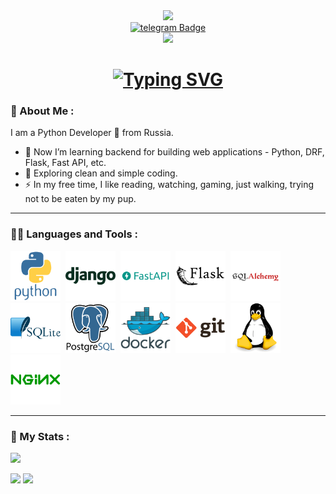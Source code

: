<div id="header" align="center">
  <img src="https://media.giphy.com/media/v1.Y2lkPTc5MGI3NjExeW5panEwNHYxemszbmJhMzkyazFjYWk1ZDB0bWdleDFnbWkzZDhpcSZlcD12MV9pbnRlcm5hbF9naWZfYnlfaWQmY3Q9cw/qFTDbUjNfosTLrNgyE/giphy.gif" width="300"/>
</div>

<div id="badges" align="center">
  <a href="https://t.me/mori_tys">
    <img src="https://img.shields.io/badge/writeme-blue?style=for-the-badge&logo=telegram&logoColor=white" alt="telegram Badge"/>
  </a>
</div>

<div align="center">
  <img src="https://media.giphy.com/media/v1.Y2lkPTc5MGI3NjExZmxoNjhhOHdwcnhmN2ZnbjJtdzY1MHphOGlmZXNyZzUzeGs0dHo2YiZlcD12MV9pbnRlcm5hbF9naWZfYnlfaWQmY3Q9cw/jjFDnfQLBCVxqvmdo1/giphy.gif" height="150">
</div>

<h1 align="center">
  <a href="https://git.io/typing-svg"><img src="https://readme-typing-svg.herokuapp.com?font=Fira+Code&size=28&pause=1000&color=F7C55D&center=true&random=false&width=435&lines=Hey+there%2C+I'm+Masha+%F0%9F%8C%BC" alt="Typing SVG" /></a>
</h1>

### 🐣 About Me :

I am a Python Developer 🐍 from Russia.
- :telescope: Now I’m learning backend for building web applications - Python, DRF, Flask, Fast API, etc.
- :seedling: Exploring clean and simple coding.
- :zap: In my free time, I like reading, watching, gaming, just walking, trying not to be eaten by my pup.

---

### 🐱‍👤 Languages and Tools :

<div>
  <img src="https://github.com/devicons/devicon/blob/master/icons/python/python-original-wordmark.svg" title="Python" alt="Python" width="80" height="80"/>&nbsp;
  <img src="https://github.com/devicons/devicon/blob/master/icons/django/django-plain-wordmark.svg" title="Django" alt="Django" width="80" height="80"/>&nbsp;
  <img src="https://github.com/devicons/devicon/blob/master/icons/fastapi/fastapi-original-wordmark.svg" title="fastapi" alt="fastapi" width="80" height="80"/>&nbsp;
  <img src="https://github.com/devicons/devicon/blob/master/icons/flask/flask-original-wordmark.svg" title="flask" alt="flask" width="80" height="80"/>&nbsp;
  <img src="https://github.com/devicons/devicon/blob/master/icons/sqlalchemy/sqlalchemy-original-wordmark.svg" title="alchemy" alt="alchemy" width="80" height="80"/>&nbsp;
  <img src="https://github.com/devicons/devicon/blob/master/icons/sqlite/sqlite-original-wordmark.svg" title="sqlite" alt="sqlite" width="80" height="80"/>&nbsp;
  <img src="https://github.com/devicons/devicon/blob/master/icons/postgresql/postgresql-original-wordmark.svg" title="postgre" alt="postgre" width="80" height="80"/>&nbsp;
  <img src="https://github.com/devicons/devicon/blob/master/icons/docker/docker-original-wordmark.svg" title="docker" alt="docker" width="80" height="80"/>&nbsp;
  <img src="https://github.com/devicons/devicon/blob/master/icons/git/git-original-wordmark.svg" title="git" alt="git" width="80" height="80"/>&nbsp;
  <img src="https://github.com/devicons/devicon/blob/master/icons/linux/linux-original.svg" title="linux" alt="linux" width="80" height="80"/>&nbsp;
  <img src="https://github.com/devicons/devicon/blob/master/icons/nginx/nginx-original.svg" title="nginx" alt="nginx" width="80" height="80"/>&nbsp;
</div>

---

### 👾 My Stats :

![](http://github-profile-summary-cards.vercel.app/api/cards/profile-details?username=moritys&theme=tokyonight)

![](http://github-profile-summary-cards.vercel.app/api/cards/repos-per-language?username=moritys&theme=tokyonight)
![](http://github-profile-summary-cards.vercel.app/api/cards/stats?username=moritys&theme=tokyonight)
